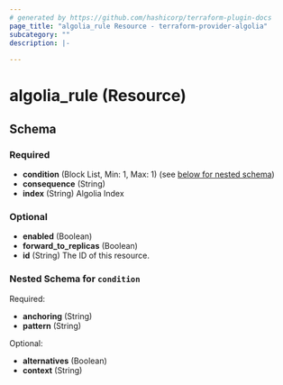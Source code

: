 ```yaml
---
# generated by https://github.com/hashicorp/terraform-plugin-docs
page_title: "algolia_rule Resource - terraform-provider-algolia"
subcategory: ""
description: |-
  
---
```


# algolia_rule (Resource)





<!-- schema generated by tfplugindocs -->
## Schema

### Required

- **condition** (Block List, Min: 1, Max: 1) (see [below for nested schema](#nestedblock--condition))
- **consequence** (String)
- **index** (String) Algolia Index

### Optional

- **enabled** (Boolean)
- **forward_to_replicas** (Boolean)
- **id** (String) The ID of this resource.

<a id="nestedblock--condition"></a>
### Nested Schema for `condition`

Required:

- **anchoring** (String)
- **pattern** (String)

Optional:

- **alternatives** (Boolean)
- **context** (String)


